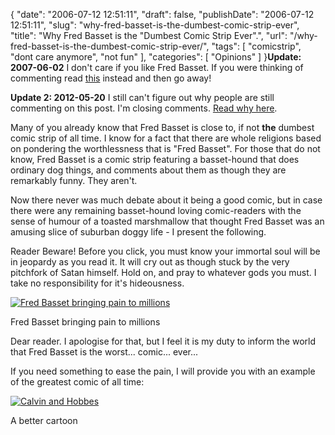 {
    "date": "2006-07-12 12:51:11",
    "draft": false,
    "publishDate": "2006-07-12 12:51:11",
    "slug": "why-fred-basset-is-the-dumbest-comic-strip-ever",
    "title": "Why Fred Basset is the \"Dumbest Comic Strip Ever\".",
    "url": "\/why-fred-basset-is-the-dumbest-comic-strip-ever\/",
    "tags": [
        "comicstrip",
        "dont care anymore",
        "not fun"
    ],
    "categories": [
        "Opinions"
    ]
}**Update: 2007-06-02** I don't care if you like Fred Basset. If you were
thinking of commenting read [this](//the.geekorium.com.au/what-i-write/)
instead and then go away!

**Update 2: 2012-05-20** I still can't figure out why people are still
commenting on this post. I'm closing comments. [Read why
here](//the.geekorium.com.au/that-damn-basset-hound-again/).

Many of you already know that Fred Basset is close to, if not **the**
dumbest comic strip of all time. I know for a fact that there are whole
religions based on pondering the worthlessness that is "Fred Basset".
For those that do not know, Fred Basset is a comic strip featuring a
basset-hound that does ordinary dog things, and comments about them as
though they are remarkably funny. They aren't.

Now there never was much debate about it being a good comic, but in case
there were any remaining basset-hound loving comic-readers with the
sense of humour of a toasted marshmallow that thought Fred Basset was an
amusing slice of suburban doggy life - I present the following.

Reader Beware! Before you click, you must know your immortal soul will
be in jeopardy as you read it. It will cry out as though stuck by the
very pitchfork of Satan himself. Hold on, and pray to whatever gods you
must. I take no responsibility for it's hideousness.

[![Fred Basset bringing pain to
millions](https://turbo.geekorium.com.au/wp-content/uploads/527066829_0b0afb1b22.jpg)](https://turbo.geekorium.com.au/wp-content/uploads/527066829_0b0afb1b22.jpg)

Fred Basset bringing pain to millions

Dear reader. I apologise for that, but I feel it is my duty to inform
the world that Fred Basset is the worst... comic... ever...

If you need something to ease the pain, I will provide you with an
example of the greatest comic of all time:

[![Calvin and
Hobbes](https://turbo.geekorium.com.au/wp-content/uploads/526976548_08de98b96d.jpg)](https://turbo.geekorium.com.au/wp-content/uploads/526976548_08de98b96d.jpg)

A better cartoon